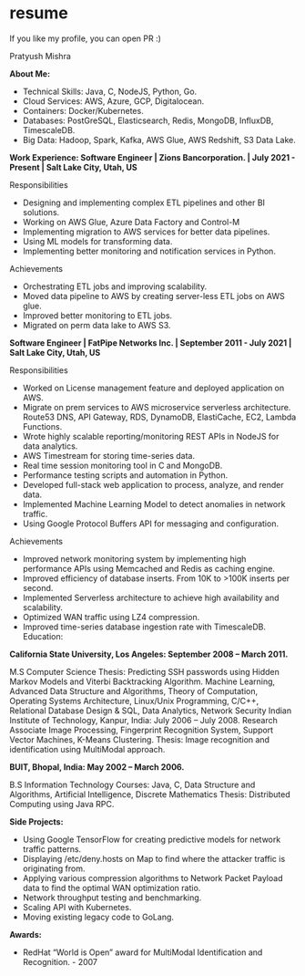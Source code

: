 # resume

If you like my profile, you can open PR :)

Pratyush Mishra

**About Me:**
- Technical Skills: Java, C, NodeJS, Python, Go.
- Cloud Services: AWS, Azure, GCP, Digitalocean.
- Containers: Docker/Kubernetes.
- Databases: PostGreSQL, Elasticsearch, Redis, MongoDB, InfluxDB, TimescaleDB.
- Big Data: Hadoop, Spark, Kafka,  AWS Glue, AWS Redshift, S3 Data Lake.

**Work Experience:
Software Engineer | Zions Bancorporation. | July 2021 - Present | Salt Lake City, Utah, US**

Responsibilities
- Designing and implementing complex ETL pipelines and other BI solutions.
- Working on AWS Glue, Azure Data Factory and Control-M
- Implementing migration to AWS services for better data pipelines.
- Using ML models for transforming data.
- Implementing better monitoring and notification services in Python.

 Achievements
- Orchestrating ETL jobs and improving scalability. 
- Moved data pipeline to AWS by creating server-less ETL jobs on AWS glue. 
- Improved better monitoring to ETL jobs.
- Migrated on perm data lake to AWS S3. 

**Software Engineer | FatPipe Networks Inc. | September 2011 - July 2021 | Salt Lake City, Utah, US**

Responsibilities
- Worked on License management feature and deployed application on AWS. 
- Migrate on prem services to AWS microservice serverless architecture. Route53 DNS, API Gateway, RDS, DynamoDB, ElastiCache, EC2, Lambda Functions.
- Wrote highly scalable reporting/monitoring REST APIs in NodeJS for data analytics. 
- AWS Timestream for storing time-series data. 
- Real time session monitoring tool in C and MongoDB.
- Performance testing scripts and automation in Python.
- Developed full-stack web application to process, analyze, and render data.
- Implemented Machine Learning Model to detect anomalies in network traffic.
- Using Google Protocol Buffers API for messaging and configuration.

 Achievements

- Improved network monitoring system by implementing high performance APIs using Memcached and Redis as caching engine. 
- Improved efficiency of database inserts. From 10K to >100K inserts per second.
- Implemented Serverless architecture to achieve high availability and scalability.
- Optimized WAN traffic using LZ4 compression.
- Improved time-series database ingestion rate with TimescaleDB.
Education:

**California State University, Los Angeles:  September 2008 – March 2011.**

M.S Computer Science
Thesis: Predicting SSH passwords using Hidden Markov Models and Viterbi Backtracking Algorithm. 
Machine Learning, Advanced Data Structure and Algorithms, Theory of Computation, Operating Systems Architecture, Linux/Unix Programming, C/C++,  Relational Database Design & SQL, Data Analytics, Network Security
Indian Institute of Technology, Kanpur, India:  July 2006 – July 2008.
Research Associate
Image Processing, Fingerprint Recognition System, Support Vector Machines, K-Means Clustering.
Thesis: Image recognition and identification using MultiModal approach. 

**BUIT, Bhopal, India:  May 2002 – March 2006.**

B.S Information Technology
Courses: Java, C, Data Structure and Algorithms, Artificial Intelligence, Discrete Mathematics
Thesis: Distributed Computing using Java RPC.

**Side Projects:**

- Using Google TensorFlow for creating predictive models for network traffic patterns. 
- Displaying /etc/deny.hosts on Map to find where the attacker traffic is originating from.
- Applying various compression algorithms to Network Packet Payload data to find the optimal WAN optimization ratio.
- Network throughput testing and benchmarking.
- Scaling API with Kubernetes. 
- Moving existing legacy code to GoLang.

**Awards:**

- RedHat  “World is Open”  award for MultiModal Identification and Recognition. - 2007 

